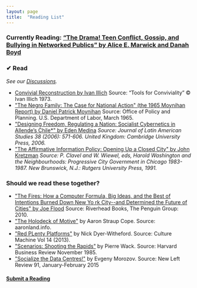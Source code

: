 ```yaml
---
layout: page
title:  "Reading List"
---
```


### Currently Reading: [“The Drama! Teen Conflict, Gossip, and Bullying in Networked Publics” by Alice E. Marwick and Danah Boyd](http://papers.ssrn.com/sol3/papers.cfm?abstract_id=1926349)

### ✔ Read 
_See our [Discussions](/)._

- [Convivial Reconstruction by Ivan Illich](http://civictechbook.club/convivial-reconstruction) Source: “Tools for Conviviality” © Ivan lllich 1973.
- ["The Negro Family: The Case for National Action" (the 1965 Moynihan Report) by Daniel Patrick Moynihan](https://web.stanford.edu/~mrosenfe/Moynihan%27s%20The%20Negro%20Family.pdf) Source: Office of Policy and Planning. U.S. Department of Labor, March 1965.
- ["Designing Freedom, Regulating a Nation: Socialist Cybernetics in Allende’s Chile*"  by Eden Medina](http://www.informatics.indiana.edu/edenm/EdenMedinaJLASAugust2006.pdf) _Source: Journal of Latin American Studies 38 (2006): 571-606. United Kingdom: Cambridge University Press, 2006._ 
- ["The Affirmative Information Policy: Opening Up a Closed City" by John Kretzman](http://civictechbook.club/affirmativeinformationpolicy) _Source: P. Clavel and W. Wiewel, eds, Harold Washington and the Neighbourhoods: Progressive City Government in Chicago 1983-1987. New Brunswick, N.J.: Rutgers University Press, 1991._

### Should we read these together?

- ["The Fires: How a Computer Formula, Big Ideas, and the Best of Intentions Burned Down New Yo rk City--and Determined the Future of Cities" by Joe Flood](http://joe-flood.com/aboutthefires/) Source: Riverhead Books, The Penguin Group: 2010. 
- ["The Holodeck of Motive"](http://www.aaronland.info/weblog/2015/02/24/effort/) by Aaron Straup Cope. Source: aaronland.info.
- ["Red PLenty Platforms"](http://www.culturemachine.net/index.php/cm/article/view/511/526) by Nick Dyer-Witheford. Source: Culture Machine Vol 14 (2013).
- ["Scenarios: Shooting the Rapids"](https://hbr.org/1985/11/scenarios-shooting-the-rapids/ar/1) by Pierre Wack. Source: Harvard Business Review November 1985.
- ["Socialize the Data Centres!"](http://newleftreview.org/II/91/evgeny-morozov-socialize-the-data-centres) by Evgeny Morozov. Source: New Left Review 91, January-February 2015

#### [Submit a Reading](https://github.com/rebeccawilliams/bookclub/blob/gh-pages/readinglist.md)
